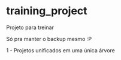 # training_project
Projeto para treinar

Só pra manter o backup mesmo :P

1 - Projetos unificados em uma única árvore